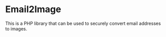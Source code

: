 Email2Image
===========

This is a PHP library that can be used to securely convert email addresses to images.